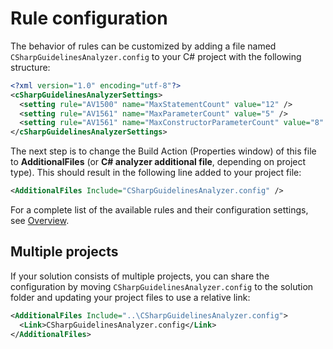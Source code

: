 # Rule configuration

The behavior of rules can be customized by adding a file named `CSharpGuidelinesAnalyzer.config` to your C# project with the following structure:

```xml
<?xml version="1.0" encoding="utf-8"?>
<cSharpGuidelinesAnalyzerSettings>
  <setting rule="AV1500" name="MaxStatementCount" value="12" />
  <setting rule="AV1561" name="MaxParameterCount" value="5" />
  <setting rule="AV1561" name="MaxConstructorParameterCount" value="8" />
</cSharpGuidelinesAnalyzerSettings>
```

The next step is to change the Build Action (Properties window) of this file to **AdditionalFiles** (or **C# analyzer additional file**, depending on project type). This should result in the following line added to your project file:

```xml
<AdditionalFiles Include="CSharpGuidelinesAnalyzer.config" />
```

For a complete list of the available rules and their configuration settings, see [Overview](/docs/Overview.md).

## Multiple projects

If your solution consists of multiple projects, you can share the configuration by moving `CSharpGuidelinesAnalyzer.config` to the solution folder and updating your project files to use a relative link:
```xml
<AdditionalFiles Include="..\CSharpGuidelinesAnalyzer.config">
  <Link>CSharpGuidelinesAnalyzer.config</Link>
</AdditionalFiles>
```
